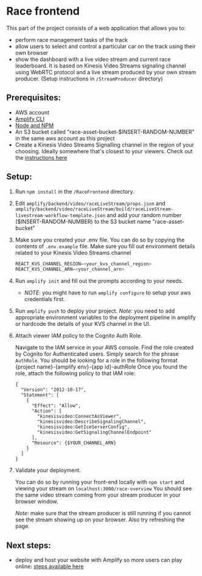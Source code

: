 # Race frontend

This part of the project consists of a web application that allows you to:
- perform race management tasks of the track
- allow users to select and control a particular car on the track using their own browser
- show the dashboard with a live video stream and current race leaderboard. It is based on Kinesis Video Streams signaling channel
  using WebRTC protocol and a live stream produced by your own stream producer. (Setup instructions in `/StreamProducer` directory)


## Prerequisites:
* AWS account
* [Amplify CLI](https://docs.amplify.aws/cli/start/install/)
* [Node and NPM](https://docs.npmjs.com/downloading-and-installing-node-js-and-npm)
* An S3 bucket called "race-asset-bucket-$INSERT-RANDOM-NUMBER" in the same aws account as this project
* Create a Kinesis Video Streams Signalling channel in the region of your choosing. Ideally somewhere that's closest to your viewers.
  Check out the [instructions here](https://docs.aws.amazon.com/kinesisvideostreams-webrtc-dg/latest/devguide/gs-createchannel.html)

## Setup:

1. Run `npm install` in the `/RaceFrontend` directory.
2. Edit `amplify/backend/video/raceLiveStream/props.json` and
   `amplify/backend/video/raceLiveStream/build/raceLiveStream-livestream-workflow-template.json` and add your random number ($INSERT-RANDOM-NUMBER) to the S3 bucket name "race-asset-bucket"
3. Make sure you created your .env file. You can do so by copying the contents of `.env.example` file. Make sure you fill out environment details related to your Kinesis Video Streams channel
    ```javascript
    REACT_KVS_CHANNEL_REGION=<your_kvs_channel_region>
    REACT_KVS_CHANNEL_ARN=<your_channel_arn>
    ```
4. Run `amplify init` and fill out the prompts according to your needs.
    - _NOTE_: you might have to run `amplify configure` to setup your aws credentials first.
5. Run `amplify push` to deploy your project.
   _Note_: you need to add appropriate environment variables to the deployment pipeline in amplify or hardcode the details of your KVS channel in the UI.
6. Attach viewer IAM policy to the Cognito Auth Role.

   Navigate to the IAM service in your AWS console. Find the role created by Cognito for
   Authenticated users. Simply search for the phrase `AuthRole`. You should be looking for a role in the following format {project name}-{amplify env}-{app id}-authRole
   Once you found the role, attach the following policy to that IAM role:
    ```
    {
      "Version": "2012-10-17",
      "Statement": [
        {
          "Effect": "Allow",
          "Action": [
            "kinesisvideo:ConnectAsViewer",
            "kinesisvideo:DescribeSignalingChannel",
            "kinesisvideo:GetIceServerConfig",
            "kinesisvideo:GetSignalingChannelEndpoint"
          ],
          "Resource": {$YOUR_CHANNEL_ARN}
        }
      ]
    }    
    ```
7. Validate your deployment.

   You can do so by running your front-end locally with ```npm start``` and viewing your stream on `localhost:3000/race-overview`
   You should see the same video stream coming from your stream producer in your browser window.

   _Note_: make sure that the stream producer is still running if you cannot see the stream showing up on your browser. Also try refreshing the page.


## Next steps:
- deploy and host your website with Amplify so more users can play online: [steps available here](https://docs.aws.amazon.com/amplify/latest/userguide/getting-started.html)
